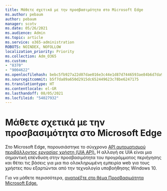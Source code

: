 ```yaml
---
title: Μάθετε σχετικά με την προσβασιμότητα στο Microsoft Edge
ms.author: pebaum
author: pebaum
manager: scotv
ms.date: 05/26/2021
ms.audience: Admin
ms.topic: article
ms.service: o365-administration
ROBOTS: NOINDEX, NOFOLLOW
localization_priority: Priority
ms.collection: Adm_O365
ms.custom:
- "8370"
- "9004622"
ms.openlocfilehash: bebc5fb927a22d07dae016e3c44e1d87d7446593ae84b6d7da9b2354ac53a599
ms.sourcegitcommit: b5f7da89a650d2915dc652449623c78be6247175
ms.translationtype: HT
ms.contentlocale: el-GR
ms.lasthandoff: 08/05/2021
ms.locfileid: "54027932"
---
```

# <a name="learn-about-accessibility-in-microsoft-edge"></a>Μάθετε σχετικά με την προσβασιμότητα στο Microsoft Edge

Στο Microsoft Edge, παρουσιάστηκε το σύγχρονο [API αυτοματισμού περιβάλλοντος εργασίας χρήστη (UIA API).](https://go.microsoft.com/fwlink/?linkid=2153423) Η αλλαγή σε UIA είναι μια σημαντική επένδυση στην προσβασιμότητα του προγράμματος περιήγησης και θέτει τις βάσεις για μια πιο ολοκληρωμένη εμπειρία web για τους χρήστες που εξαρτώνται από την τεχνολογία υποβοήθησης Windows 10. 

Για να μάθετε περισσότερα, [ανατρέξτε στο θέμα Προσβασιμότητα Microsoft Edge.](https://go.microsoft.com/fwlink/?linkid=2153512)
